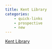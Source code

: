 ```yaml
---
title: Kent Library
categories: 
    - quick-links
    - prospective
    - new
---
```

<a  href="HTTP://LIBRARY.SEMO.EDU/">Kent Library</a>
